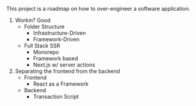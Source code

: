 This project is a roadmap on how to over-engineer a software application.

1. Workin? Good
   - Folder Structure
     - Infrastructure-Driven
     - Framework-Driven
   - Full Stack SSR
     - Monorepo
     - Framework based
     - Next.js w/ server actions
2. Separating the frontend from the backend
   - Frontend
     - React as a Framework
   - Backend
     - Transaction Script
